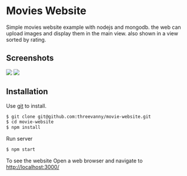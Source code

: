 # Movies Website

Simple movies website example with nodejs and mongodb. the web can upload images and display them in the main view. also shown in a view sorted by rating.

## Screenshots

![](screnshots/screnshot-1.png)
![](screnshots/screnshot-2.png)

## Installation

Use [git](https://git-scm.com/) to install.

```bash
$ git clone git@github.com:threevanny/movie-website.git
$ cd movie-website
$ npm install
```

Run server

```bash
$ npm start
```

To see the website Open a web browser and navigate to [http://localhost:3000/](http://127.0.0.1:3000/)


